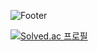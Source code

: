 ![Footer](https://capsule-render.vercel.app/api?type=waving&color=auto&height=200&section=footer)

[![Solved.ac
프로필](http://mazassumnida.wtf/api/v2/generate_badge?boj=nvme)](https://solved.ac/nvme)


